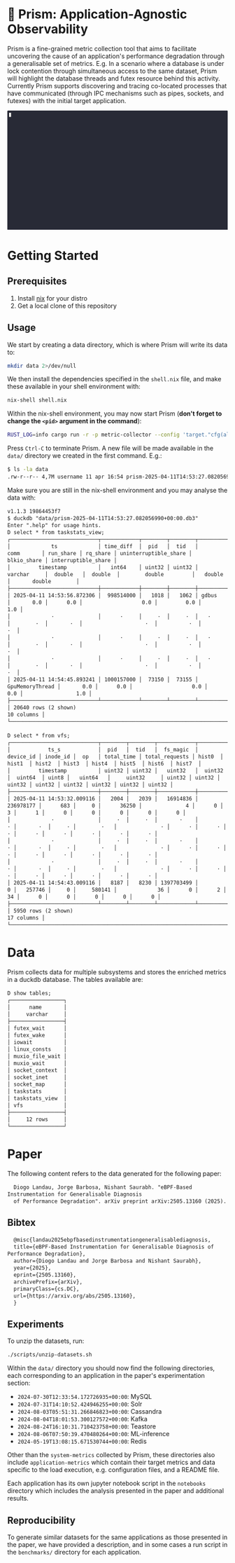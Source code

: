 # 🔎 Prism: Application-Agnostic Observability

Prism is a fine-grained metric collection tool that aims to facilitate uncovering the cause of an application's performance degradation through a generalisable set of metrics. E.g. In a scenario where a database is under lock contention through simultaneous access to the same dataset, Prism will highlight the database threads and futex resource behind this activity. Currently Prism supports discovering and tracing co-located processes that have communicated (through IPC mechanisms such as pipes, sockets, and futexes) with the initial target application.

![demo](docs/demo.gif)

# Getting Started

## Prerequisites

1. Install [nix](https://nixos.org/download/) for your distro
2. Get a local clone of this repository

## Usage

We start by creating a data directory, which is where Prism will write its data to: 

```bash
mkdir data 2>/dev/null
```

We then install the dependencies specified in the `shell.nix` file, and make these available in your shell environment with:
```bash
nix-shell shell.nix
```

Within the nix-shell environment, you may now start Prism (**don't forget to change the `<pid>` argument in the command**): 
```bash
RUST_LOG=info cargo run -r -p metric-collector --config 'target."cfg(all())".runner="sudo -E"' -- --pids <pid>
```

Press `Ctrl-C` to terminate Prism. A new file will be made available in the `data/` directory we created in the first command. E.g.:
```bash
$ ls -la data
.rw-r--r-- 4,7M username 11 apr 16:54 prism-2025-04-11T14:53:27.082056990+00:00.db3
```

Make sure you are still in the nix-shell environment and you may analyse the data with:
```
v1.1.3 19864453f7
$ duckdb "data/prism-2025-04-11T14:53:27.082056990+00:00.db3"
Enter ".help" for usage hints.
D select * from taskstats_view;
┌────────────────────────────┬────────────┬────────┬────────┬─────────────────┬───────────┬──────────┬───────────────────────┬─────────────┬─────────────────────┐
│             ts             │ time_diff  │  pid   │  tid   │      comm       │ run_share │ rq_share │ uninterruptible_share │ blkio_share │ interruptible_share │
│         timestamp          │   int64    │ uint32 │ uint32 │     varchar     │  double   │  double  │        double         │   double    │       double        │
├────────────────────────────┼────────────┼────────┼────────┼─────────────────┼───────────┼──────────┼───────────────────────┼─────────────┼─────────────────────┤
│ 2025-04-11 14:53:56.872306 │  998514000 │   1018 │   1062 │ gdbus           │       0.0 │      0.0 │                   0.0 │         0.0 │                 1.0 │
│             ·              │      ·     │     ·  │     ·  │   ·             │        ·  │       ·  │                    ·  │          ·  │                  ·  │
│             ·              │      ·     │     ·  │     ·  │   ·             │        ·  │       ·  │                    ·  │          ·  │                  ·  │
│             ·              │      ·     │     ·  │     ·  │   ·             │        ·  │       ·  │                    ·  │          ·  │                  ·  │
│ 2025-04-11 14:54:45.893241 │ 1000157000 │  73150 │  73155 │ GpuMemoryThread │       0.0 │      0.0 │                   0.0 │         0.0 │                 1.0 │
├────────────────────────────┴────────────┴────────┴────────┴─────────────────┴───────────┴──────────┴───────────────────────┴─────────────┴─────────────────────┤
│ 20640 rows (2 shown)                                                                                                                                10 columns │
└────────────────────────────────────────────────────────────────────────────────────────────────────────────────────────────────────────────────────────────────┘

D select * from vfs;
┌────────────────────────────┬────────┬────────┬────────────┬───────────┬──────────┬───────┬────────────┬────────────────┬────────┬────────┬────────┬────────┬────────┬────────┬────────┬────────┐
│            ts_s            │  pid   │  tid   │  fs_magic  │ device_id │ inode_id │  op   │ total_time │ total_requests │ hist0  │ hist1  │ hist2  │ hist3  │ hist4  │ hist5  │ hist6  │ hist7  │
│         timestamp          │ uint32 │ uint32 │   uint32   │  uint32   │  uint64  │ uint8 │   uint64   │     uint32     │ uint32 │ uint32 │ uint32 │ uint32 │ uint32 │ uint32 │ uint32 │ uint32 │
├────────────────────────────┼────────┼────────┼────────────┼───────────┼──────────┼───────┼────────────┼────────────────┼────────┼────────┼────────┼────────┼────────┼────────┼────────┼────────┤
│ 2025-04-11 14:53:32.009116 │   2004 │   2039 │   16914836 │ 236978177 │      683 │     0 │      36250 │              4 │      0 │      3 │      1 │      0 │      0 │      0 │      0 │      0 │
│             ·              │     ·  │     ·  │       ·    │         · │       ·  │     · │        ·   │              · │      · │      · │      · │      · │      · │      · │      · │      · │
│             ·              │     ·  │     ·  │       ·    │         · │       ·  │     · │        ·   │              · │      · │      · │      · │      · │      · │      · │      · │      · │
│             ·              │     ·  │     ·  │       ·    │         · │       ·  │     · │        ·   │              · │      · │      · │      · │      · │      · │      · │      · │      · │
│ 2025-04-11 14:54:43.009116 │   8187 │   8230 │ 1397703499 │         0 │   257746 │     0 │     580141 │             36 │      0 │      2 │     34 │      0 │      0 │      0 │      0 │      0 │
├────────────────────────────┴────────┴────────┴────────────┴───────────┴──────────┴───────┴────────────┴────────────────┴────────┴────────┴────────┴────────┴────────┴────────┴────────┴────────┤
│ 5950 rows (2 shown)                                                                                                                                                                 17 columns │
└────────────────────────────────────────────────────────────────────────────────────────────────────────────────────────────────────────────────────────────────────────────────────────────────┘
```

# Data

Prism collects data for multiple subsystems and stores the enriched metrics in a duckdb database. The tables available are:
```
D show tables;
┌─────────────────┐
│      name       │
│     varchar     │
├─────────────────┤
│ futex_wait      │
│ futex_wake      │
│ iowait          │
│ linux_consts    │
│ muxio_file_wait │
│ muxio_wait      │
│ socket_context  │
│ socket_inet     │
│ socket_map      │
│ taskstats       │
│ taskstats_view  │
│ vfs             │
├─────────────────┤
│     12 rows     │
└─────────────────┘
```

# Paper
The following content refers to the data generated for the following paper:<br>
            
      Diogo Landau, Jorge Barbosa, Nishant Saurabh. "eBPF-Based Instrumentation for Generalisable Diagnosis 
      of Performance Degradation". arXiv preprint arXiv:2505.13160 (2025).

## Bibtex
      @misc{landau2025ebpfbasedinstrumentationgeneralisablediagnosis,
      title={eBPF-Based Instrumentation for Generalisable Diagnosis of Performance Degradation}, 
      author={Diogo Landau and Jorge Barbosa and Nishant Saurabh},
      year={2025},
      eprint={2505.13160},
      archivePrefix={arXiv},
      primaryClass={cs.DC},
      url={https://arxiv.org/abs/2505.13160},
      }

## Experiments

To unzip the datasets, run: 
```bash
./scripts/unzip-datasets.sh
```

Within the `data/` directory you should now find the following directories, each corresponding to an application in the paper's experimentation section:

* `2024-07-30T12:33:54.172726935+00:00`: MySQL
* `2024-07-31T14:10:52.424946255+00:00`: Solr
* `2024-08-03T05:51:31.266846823+00:00`: Cassandra
* `2024-08-04T18:01:53.300127572+00:00`: Kafka
* `2024-08-24T16:10:31.710423758+00:00`: Teastore
* `2024-08-06T07:50:39.470480264+00:00`: ML-inference
* `2024-05-19T13:08:15.671530744+00:00`: Redis

Other than the `system-metrics` collected by Prism, these directories also include `application-metrics` which contain their target metrics and data specific to the load execution, e.g. configuration files, and a README file.

Each application has its own jupyter notebook script in the `notebooks` directory which includes the analysis presented in the paper and additional results.

## Reproducibility

To generate similar datasets for the same applications as those presented in the paper, we have provided a description, and in some cases a run script in the `benchmarks/` directory for each application.
